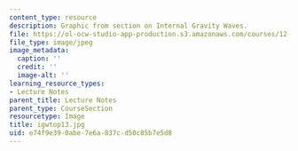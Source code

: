 ```yaml
---
content_type: resource
description: Graphic from section on Internal Gravity Waves.
file: https://ol-ocw-studio-app-production.s3.amazonaws.com/courses/12-802-wave-motions-in-the-ocean-and-atmosphere-spring-2004/e74f9e390abe7e6a837cd50c85b7e5d8_igwtop13.jpg
file_type: image/jpeg
image_metadata:
  caption: ''
  credit: ''
  image-alt: ''
learning_resource_types:
- Lecture Notes
parent_title: Lecture Notes
parent_type: CourseSection
resourcetype: Image
title: igwtop13.jpg
uid: e74f9e39-0abe-7e6a-837c-d50c85b7e5d8
---
```

